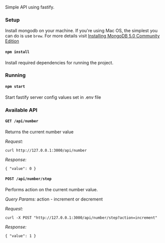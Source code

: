 Simple API using fastify.

### Setup

Install mongodb on your machine. If you're using Mac OS, the simplest you can do is use `brew`. For more details visit [Installing MongoDB 5.0 Community Edition](https://docs.mongodb.com/manual/tutorial/install-mongodb-on-os-x/#installing-mongodb-5.0-edition-edition)

#### `npm install`
Install required dependencies for running the project.

### Running

#### `npm start`
Start fastify server config values set in .env file


### Available API

#### `GET /api/number`
Returns the current number value

<i>Request:</i>
```
curl http://127.0.0.1:3000/api/number
```

<i>Response:</i>
```
{ "value": 0 }
```

#### `POST /api/number/step`
Performs action on the current number value.

<i>Query Params:</i>
action - increment or decrement

<i>Request:</i>
```
curl -X POST "http://127.0.0.1:3000/api/number/step?action=increment"
```

<i>Response:</i>
```
{ "value": 1 }
```


